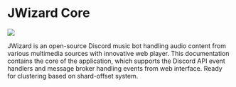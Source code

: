 # JWizard Core

![](images/banner.png)

JWizard is an open-source Discord music bot handling audio content from various multimedia sources with innovative web
player. This documentation contains the core of the application, which supports the Discord API event handlers and
message broker handling events from web interface. Ready for clustering based on shard-offset system.
